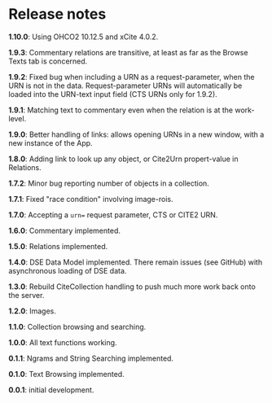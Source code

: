 # Release notes

**1.10.0**: Using OHCO2 10.12.5 and xCite 4.0.2.

**1.9.3**: Commentary relations are transitive, at least as far as the Browse Texts tab is concerned.

**1.9.2**: Fixed bug when including a URN as a request-parameter, when the URN is not in the data. Request-parameter URNs will automatically be loaded into the URN-text input field (CTS URNs only for 1.9.2).

**1.9.1**: Matching text to commentary even when the relation is at the work-level.

**1.9.0**: Better handling of links: allows opening URNs in a new window, with a new instance of the App.

**1.8.0**: Adding link to look up any object, or Cite2Urn propert-value in Relations.

**1.7.2**: Minor bug reporting number of objects in a collection.

**1.7.1**: Fixed "race condition" involving image-rois.

**1.7.0**: Accepting a `urn=` request parameter, CTS or CITE2 URN.

**1.6.0**: Commentary implemented.

**1.5.0**: Relations implemented.

**1.4.0**: DSE Data Model implemented. There remain issues (see GitHub) with asynchronous loading of DSE data. 

**1.3.0**: Rebuild CiteCollection handling to push much more work back onto the server.

**1.2.0**: Images.

**1.1.0**: Collection browsing and searching.

**1.0.0**: All text functions working.

**0.1.1**: Ngrams and String Searching implemented.

**0.1.0**: Text Browsing implemented.

**0.0.1**: initial development.
